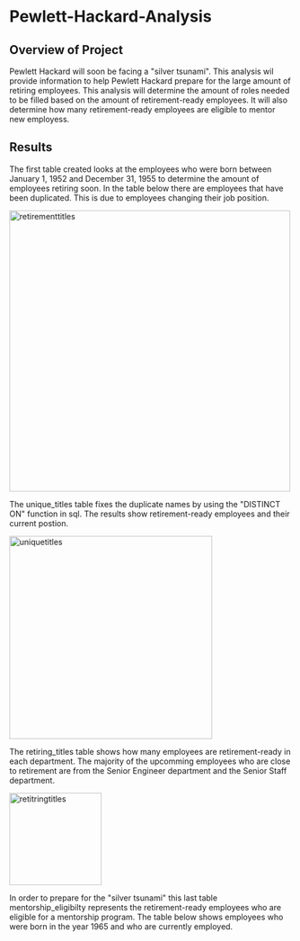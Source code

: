 # Pewlett-Hackard-Analysis

## Overview of Project

 Pewlett Hackard will soon be facing a "silver tsunami". This analysis wil provide information to help Pewlett Hackard prepare for the large amount of retiring employees. This analysis will determine the amount of roles needed to be filled based on the amount of retirement-ready employees. It will also determine how many retirement-ready employees are eligible to mentor new employess.


## Results
  The first table created looks at the employees who were born between January 1, 1952 and December 31, 1955 to determine the amount of employees retiring soon. In the table below there are employees that have been duplicated. This is due to employees changing their job position.
  
  <img width="500" alt="retirementtitles" src="https://user-images.githubusercontent.com/106712521/182982103-30937b2a-9277-431f-aeec-46a52e7dfb69.png">
  
  The unique_titles table fixes the duplicate names by using the "DISTINCT ON" function in sql. The results show retirement-ready employees and their current postion. 
  
  <img width="361" alt="uniquetitles" src="https://user-images.githubusercontent.com/106712521/182982800-dc8eae1e-ba94-4eea-9a39-f4e9957ad211.png">
  
  The retiring_titles table shows how many employees are retirement-ready in each department. The majority of the upcomming employees who are close to retirement are from the Senior Engineer department and the Senior Staff department.

<img width="164" alt="retitringtitles" src="https://user-images.githubusercontent.com/106712521/182983469-fed33b28-29bb-4fd2-a4c6-51dd45c86edd.png">

In order to prepare for the "silver tsunami" this last table mentorship_eligibilty represents the retirement-ready employees who are eligible for a mentorship program. The table below shows employees who were born in the year 1965 and who are currently employed.

